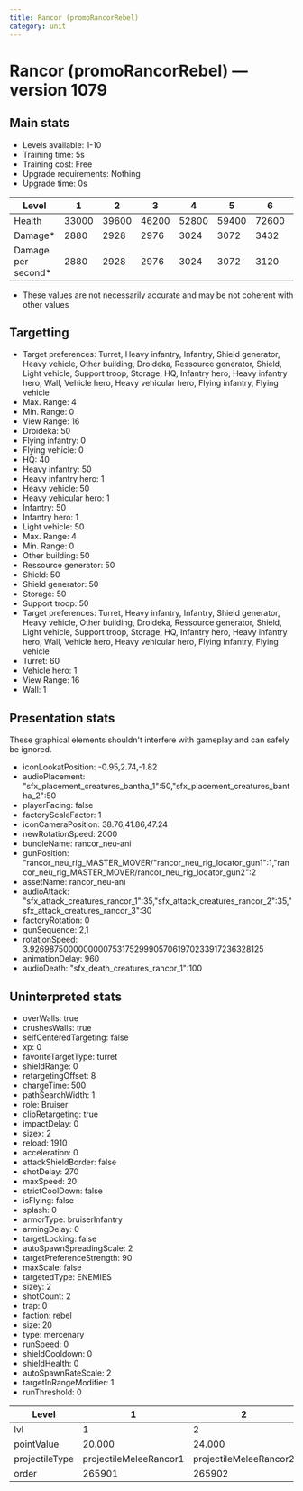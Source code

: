 ```yaml
---
title: Rancor (promoRancorRebel)
category: unit
---
```


# Rancor (promoRancorRebel) — version 1079

## Main stats

  * Levels available: 1-10
  * Training time: 5s
  * Training cost: Free
  * Upgrade requirements: Nothing
  * Upgrade time: 0s

|Level             |1    |2    |3    |4    |5    |6    |7    |8    |9     |10    |
|------------------|-----|-----|-----|-----|-----|-----|-----|-----|------|------|
|Health            |33000|39600|46200|52800|59400|72600|79860|95040|102960|123750|
|Damage*           |2880 |2928 |2976 |3024 |3072 |3432 |3590 |4032 |4147  |4500  |
|Damage per second*|2880 |2928 |2976 |3024 |3072 |3120 |3264 |3360 |3456  |3600  |

* These values are not necessarily accurate and may be not coherent with other values

## Targetting

  * Target preferences: Turret, Heavy infantry, Infantry, Shield generator, Heavy vehicle, Other building, Droideka, Ressource generator, Shield, Light vehicle, Support troop, Storage, HQ, Infantry hero, Heavy infantry hero, Wall, Vehicle hero, Heavy vehicular hero, Flying infantry, Flying vehicle
  * Max. Range: 4
  * Min. Range: 0
  * View Range: 16
  * Droideka: 50
  * Flying infantry: 0
  * Flying vehicle: 0
  * HQ: 40
  * Heavy infantry: 50
  * Heavy infantry hero: 1
  * Heavy vehicle: 50
  * Heavy vehicular hero: 1
  * Infantry: 50
  * Infantry hero: 1
  * Light vehicle: 50
  * Max. Range: 4
  * Min. Range: 0
  * Other building: 50
  * Ressource generator: 50
  * Shield: 50
  * Shield generator: 50
  * Storage: 50
  * Support troop: 50
  * Target preferences: Turret, Heavy infantry, Infantry, Shield generator, Heavy vehicle, Other building, Droideka, Ressource generator, Shield, Light vehicle, Support troop, Storage, HQ, Infantry hero, Heavy infantry hero, Wall, Vehicle hero, Heavy vehicular hero, Flying infantry, Flying vehicle
  * Turret: 60
  * Vehicle hero: 1
  * View Range: 16
  * Wall: 1

## Presentation stats

These graphical elements shouldn't interfere with gameplay and can safely be ignored.

  * iconLookatPosition: -0.95,2.74,-1.82
  * audioPlacement: "sfx_placement_creatures_bantha_1":50,"sfx_placement_creatures_bantha_2":50
  * playerFacing: false
  * factoryScaleFactor: 1
  * iconCameraPosition: 38.76,41.86,47.24
  * newRotationSpeed: 2000
  * bundleName: rancor_neu-ani
  * gunPosition: "rancor_neu_rig_MASTER_MOVER/"rancor_neu_rig_locator_gun1":1,"rancor_neu_rig_MASTER_MOVER/rancor_neu_rig_locator_gun2":2
  * assetName: rancor_neu-ani
  * audioAttack: "sfx_attack_creatures_rancor_1":35,"sfx_attack_creatures_rancor_2":35,"sfx_attack_creatures_rancor_3":30
  * factoryRotation: 0
  * gunSequence: 2,1
  * rotationSpeed: 3.92698750000000007531752999057061970233917236328125
  * animationDelay: 960
  * audioDeath: "sfx_death_creatures_rancor_1":100

## Uninterpreted stats

  * overWalls: true
  * crushesWalls: true
  * selfCenteredTargeting: false
  * xp: 0
  * favoriteTargetType: turret
  * shieldRange: 0
  * retargetingOffset: 8
  * chargeTime: 500
  * pathSearchWidth: 1
  * role: Bruiser
  * clipRetargeting: true
  * impactDelay: 0
  * sizex: 2
  * reload: 1910
  * acceleration: 0
  * attackShieldBorder: false
  * shotDelay: 270
  * maxSpeed: 20
  * strictCoolDown: false
  * isFlying: false
  * splash: 0
  * armorType: bruiserInfantry
  * armingDelay: 0
  * targetLocking: false
  * autoSpawnSpreadingScale: 2
  * targetPreferenceStrength: 90
  * maxScale: false
  * targetedType: ENEMIES
  * sizey: 2
  * shotCount: 2
  * trap: 0
  * faction: rebel
  * size: 20
  * type: mercenary
  * runSpeed: 0
  * shieldCooldown: 0
  * shieldHealth: 0
  * autoSpawnRateScale: 2
  * targetInRangeModifier: 1
  * runThreshold: 0

|Level         |1                     |2                     |3                     |4                     |5                     |6                     |7                     |8                     |9                     |10                     |
|--------------|----------------------|----------------------|----------------------|----------------------|----------------------|----------------------|----------------------|----------------------|----------------------|-----------------------|
|lvl           |1                     |2                     |3                     |4                     |5                     |6                     |7                     |8                     |9                     |10                     |
|pointValue    |20.000                |24.000                |28.000                |32.000                |36.000                |40.000                |44.000                |48.000                |52.000                |60.000                 |
|projectileType|projectileMeleeRancor1|projectileMeleeRancor2|projectileMeleeRancor3|projectileMeleeRancor4|projectileMeleeRancor5|projectileMeleeRancor6|projectileMeleeRancor7|projectileMeleeRancor8|projectileMeleeRancor9|projectileMeleeRancor10|
|order         |265901                |265902                |265903                |265904                |265905                |265906                |265907                |265908                |265909                |265910                 |


